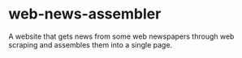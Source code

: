 # web-news-assembler
A website that gets news from some web newspapers through web scraping and assembles them into a single page.
